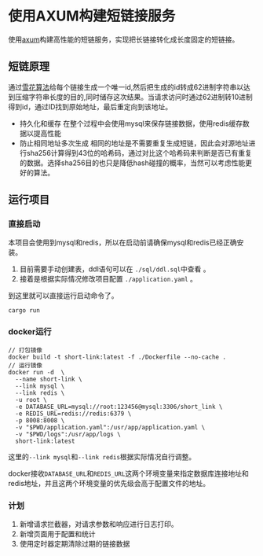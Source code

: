 # 使用AXUM构建短链接服务

使用[axum](https://github.com/tokio-rs/axum)构建高性能的短链服务，实现把长链接转化成长度固定的短链接。

## 短链原理
通过[雪花算法](https://gitee.com/yitter/idgenerator)给每个链接生成一个唯一id,然后把生成的id转成62进制字符串以达到压缩字符串长度的目的,同时储存这次结果。当请求访问时通过62进制转10进制得到id，通过ID找到原始地址，最后重定向到该地址。

 - 持久化和缓存
 在整个过程中会使用mysql来保存链接数据，使用redis缓存数据以提高性能
 - 防止相同地址多次生成
 相同的地址是不需要重复生成短链，因此会对源地址进行sha256计算得到43位的哈希码，通过对比这个哈希码来判断是否已有重复的数据。选择sha256目的也只是降低hash碰撞的概率，当然可以考虑性能更好的算法。

## 运行项目
### 直接启动
本项目会使用到mysql和redis，所以在启动前请确保mysql和redis已经正确安装。 
1. 目前需要手动创建表，ddl语句可以在 `./sql/ddl.sql`中查看 。 
2. 接着是根据实际情况修改项目配置 `./application.yaml` 。 

到这里就可以直接运行启动命令了。
```shell
cargo run
```
### docker运行
```shell
// 打包镜像
docker build -t short-link:latest -f ./Dockerfile --no-cache .
// 运行镜像
docker run -d  \
  --name short-link \
  --link mysql \
  --link redis \
  -u root \
  -e DATABASE_URL=mysql://root:123456@mysql:3306/short_link \
  -e REDIS_URL=redis://redis:6379 \
  -p 8008:8008 \
  -v "$PWD/application.yaml":/usr/app/application.yaml \
  -v "$PWD/logs":/usr/app/logs \
  short-link:latest
```
这里的`--link mysql`和`--link redis`根据实际情况自行调整。 

docker接收`DATABASE_URL`和`REDIS_URL`这两个环境变量来指定数据库连接地址和redis地址，并且这两个环境变量的优先级会高于配置文件的地址。

### 计划
1. 新增请求拦截器，对请求参数和响应进行日志打印。
2. 新增页面用于配置和统计
3. 使用定时器定期清除过期的链接数据
